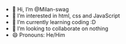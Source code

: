 - 👋 Hi, I’m @Milan-swag
- 👀 I’m interested in html, css and JavaScript
- 🌱 I’m currently learning coding :D
- 💞️ I’m looking to collaborate on nothing
- 😄 Pronouns: He/Him


<!---
Milan-swag/Milan-swag is a ✨ special ✨ repository because its `README.md` (this file) appears on your GitHub profile.
You can click the Preview link to take a look at your changes.
--->
